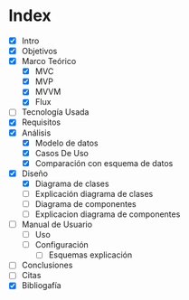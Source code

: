 # Index

- [x] Intro
- [x] Objetivos
- [x] Marco Teórico
  - [x] MVC
  - [x] MVP
  - [x] MVVM
  - [x] Flux
- [ ] Tecnología Usada
- [x] Requisitos
- [x] Análisis
  - [x] Modelo de datos
  - [x] Casos De Uso
  - [x] Comparación con esquema de datos
- [x] Diseño
  - [x] Diagrama de clases
  - [ ] Explicación diagrama de clases
  - [ ] Diagrama de componentes
  - [ ] Explicacion diagrama de componentes
- [ ] Manual de Usuario
  - [ ] Uso
  - [ ] Configuración
    - [ ] Esquemas explicación
- [ ] Conclusiones
- [ ] Citas
- [x] Bibliogafía